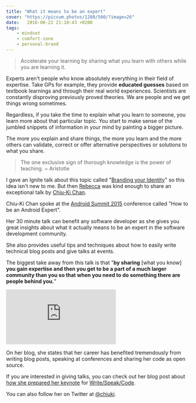 ```yaml
---
title: "What it means to be an expert"
cover: "https://picsum.photos/1280/500/?image=26"
date:   2016-06-22 21:10:43 +0200
tags: 
    - mindset 
    - comfort-zone
    - personal-brand
---
```


> Accelerate your learning by sharing what you learn with others while you are
  learning it.

Experts aren't people who know absolutely everything in their field of expertise.
Take GPs for example, they provide **educated guesses** based on textbook
learnings and through their real world experiences. Scientists are constantly
disproving previously proved theories. We are people and we get things wrong
sometimes.

Regardless, if you take the time to explain what you learn to someone, you learn more
about that particular topic. You start to make sense of the jumbled snippets of
information in your mind by painting a bigger picture.

The more you explain and share things, the more you learn and the more others
can validate, correct or offer alternative perspectives or solutions to what
you share.

> The one exclusive sign of thorough knowledge is the power of teaching.
  ~ Aristotle

I gave an Ignite talk about this topic called
"[Branding your Identity](/blog/branding-your-identity/)" so this idea isn't new
to me. But then [Rebecca](https://twitter.com/riggaroo) was kind enough to share
an exceptional talk by
[Chiu-Ki Chan](https://www.blogger.com/profile/01970007638489793840).

Chiu-Ki Chan spoke at the
[Android Summit 2015](https://www.youtube.com/playlist?list=PLWz5rJ2EKKc_Tt7q77qwyKRgytF1RzRx8)
conference called "How to be an Android Expert".

Her 30 minute talk can benefit any software developer as she gives you great
insights about what it actually means to be an expert in the software
development community.

She also provides useful tips and techniques about how to easily write
technical blog posts and give talks at events.

The biggest take away from this talk is that "**by sharing** [what you know] **you
gain expertise and then you get to be a part of a much larger
community than you so that when you need to do something there are people
behind you.**"

<iframe  
  class="youtube"
  src="https://www.youtube.com/embed/PeKKzeAte30"
  frameborder="0"
  allowfullscreen>
</iframe>

On her blog, she states that her career has benefited tremendously from
writing blog posts, speaking at conferences and sharing her code as open
source.

If you are interested in giving talks, you can check out her blog post about
[how she prepared her keynote](http://blog.sqisland.com/2015/10/how-i-prepared-my-keynote.html)
for [Write/Speak/Code](http://blog.sqisland.com/2015/03/write-speak-code.html).

You can also follow her on Twitter at [@chiuki](https://twitter.com/chiuki).
